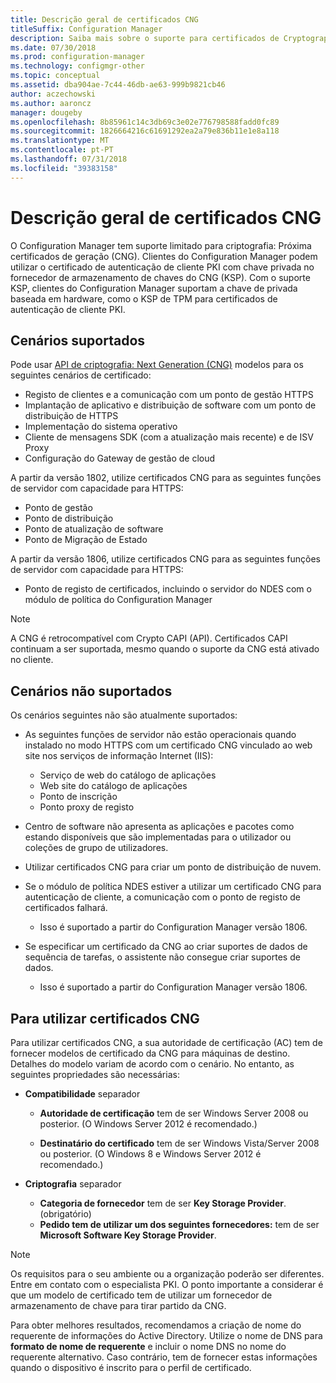 ```yaml
---
title: Descrição geral de certificados CNG
titleSuffix: Configuration Manager
description: Saiba mais sobre o suporte para certificados de Cryptography Next Generation (CNG) para servidores e clientes do Configuration Manager.
ms.date: 07/30/2018
ms.prod: configuration-manager
ms.technology: configmgr-other
ms.topic: conceptual
ms.assetid: dba904ae-7c44-46db-ae63-999b9821cb46
author: aczechowski
ms.author: aaroncz
manager: dougeby
ms.openlocfilehash: 8b85961c14c3db69c3e02e776798588fadd0fc89
ms.sourcegitcommit: 1826664216c61691292ea2a79e836b11e1e8a118
ms.translationtype: MT
ms.contentlocale: pt-PT
ms.lasthandoff: 07/31/2018
ms.locfileid: "39383158"
---
```

# <a name="cng-certificates-overview"></a>Descrição geral de certificados CNG
<!-- 1356191 --> 

O Configuration Manager tem suporte limitado para criptografia: Próxima certificados de geração (CNG). Clientes do Configuration Manager podem utilizar o certificado de autenticação de cliente PKI com chave privada no fornecedor de armazenamento de chaves do CNG (KSP). Com o suporte KSP, clientes do Configuration Manager suportam a chave de privada baseada em hardware, como o KSP de TPM para certificados de autenticação de cliente PKI.

## <a name="supported-scenarios"></a>Cenários suportados
Pode usar [API de criptografia: Next Generation (CNG)](https://msdn.microsoft.com/library/windows/desktop/bb204775.aspx) modelos para os seguintes cenários de certificado:

- Registo de clientes e a comunicação com um ponto de gestão HTTPS   
- Implantação de aplicativo e distribuição de software com um ponto de distribuição de HTTPS   
- Implementação do sistema operativo  
- Cliente de mensagens SDK (com a atualização mais recente) e de ISV Proxy   
- Configuração do Gateway de gestão de cloud  

A partir da versão 1802, utilize certificados CNG para as seguintes funções de servidor com capacidade para HTTPS: <!-- 1357314 -->   
- Ponto de gestão
- Ponto de distribuição
- Ponto de atualização de software
- Ponto de Migração de Estado     

A partir da versão 1806, utilize certificados CNG para as seguintes funções de servidor com capacidade para HTTPS:

- Ponto de registo de certificados, incluindo o servidor do NDES com o módulo de política do Configuration Manager <!--1357314-->

> [!NOTE]
> A CNG é retrocompatível com Crypto CAPI (API). Certificados CAPI continuam a ser suportada, mesmo quando o suporte da CNG está ativado no cliente.

## <a name="unsupported-scenarios"></a>Cenários não suportados

Os cenários seguintes não são atualmente suportados:

- As seguintes funções de servidor não estão operacionais quando instalado no modo HTTPS com um certificado CNG vinculado ao web site nos serviços de informação Internet (IIS): 
    - Serviço de web do catálogo de aplicações
    - Web site do catálogo de aplicações
    - Ponto de inscrição  
    - Ponto proxy de registo  

- Centro de software não apresenta as aplicações e pacotes como estando disponíveis que são implementadas para o utilizador ou coleções de grupo de utilizadores.

- Utilizar certificados CNG para criar um ponto de distribuição de nuvem.

- Se o módulo de política NDES estiver a utilizar um certificado CNG para autenticação de cliente, a comunicação com o ponto de registo de certificados falhará. 
    - Isso é suportado a partir do Configuration Manager versão 1806.

- Se especificar um certificado da CNG ao criar suportes de dados de sequência de tarefas, o assistente não consegue criar suportes de dados.
    - Isso é suportado a partir do Configuration Manager versão 1806.

## <a name="to-use-cng-certificates"></a>Para utilizar certificados CNG

Para utilizar certificados CNG, a sua autoridade de certificação (AC) tem de fornecer modelos de certificado da CNG para máquinas de destino. Detalhes do modelo variam de acordo com o cenário. No entanto, as seguintes propriedades são necessárias:

- **Compatibilidade** separador

    - **Autoridade de certificação** tem de ser Windows Server 2008 ou posterior. (O Windows Server 2012 é recomendado.)

    - **Destinatário do certificado** tem de ser Windows Vista/Server 2008 ou posterior. (O Windows 8 e Windows Server 2012 é recomendado.)

- **Criptografia** separador

    - **Categoria de fornecedor** tem de ser **Key Storage Provider**. (obrigatório)
    - **Pedido tem de utilizar um dos seguintes fornecedores:** tem de ser **Microsoft Software Key Storage Provider**. 

> [!NOTE]
> Os requisitos para o seu ambiente ou a organização poderão ser diferentes. Entre em contato com o especialista PKI. O ponto importante a considerar é que um modelo de certificado tem de utilizar um fornecedor de armazenamento de chave para tirar partido da CNG.

Para obter melhores resultados, recomendamos a criação de nome do requerente de informações do Active Directory. Utilize o nome de DNS para **formato de nome de requerente** e incluir o nome DNS no nome do requerente alternativo. Caso contrário, tem de fornecer estas informações quando o dispositivo é inscrito para o perfil de certificado.